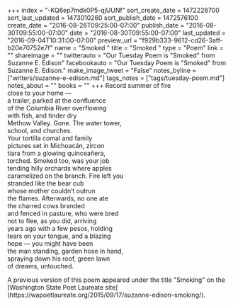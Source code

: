 +++
index = "-KQ6ep7mdk0P5-qjUUNf"
sort_create_date = 1472228700
sort_last_updated = 1473010260
sort_publish_date = 1472576100
create_date = "2016-08-26T09:25:00-07:00"
publish_date = "2016-08-30T09:55:00-07:00"
date = "2016-08-30T09:55:00-07:00"
last_updated = "2016-09-04T10:31:00-07:00"
preview_url = "f929b333-9612-cd26-3aff-b20e70752e7f"
name = "Smoked "
title = "Smoked "
type = "Poem"
link = ""
shareimage = ""
twitterauto = "Our Tuesday Poem is \"Smoked\" from Suzanne E. Edison"
facebookauto = "Our Tuesday Poem is \"Smoked\" from Suzanne E. Edison."
make_image_tweet = "False"
notes_byline = ["writers/suzanne-e-edison.md"]
tags_notes = ["tags/tuesday-poem.md"]
notes_about = ""
books = ""
+++
Record summer of fire<br>
close to your home &mdash;<br>
a trailer, parked at the confluence<br>
of the Columbia River overflowing<br>
with fish, and tinder dry<br>
Methow Valley. Gone. The water tower,<br>
school, and churches.<br>
Your tortilla comal and family<br>
pictures set in Michoacán, zircon<br>
tiara from a glowing quinceañera,<br>
torched. Smoked too, was your job<br>
tending hilly orchards where apples<br>
caramelized on the branch. Fire left you<br>
stranded like the bear cub<br>
whose mother couldn’t outrun<br>
the flames. Afterwards, no one ate <br>
the charred cows branded<br>
and fenced in pasture, who were bred<br>
not to flee, as you did, arriving<br>
years ago with a few pesos, holding<br>
tears on your tongue, and a blazing<br>
hope &mdash; you might have been<br>
the man standing, garden hose in hand,<br>
spraying down his roof, green lawn<br>
of dreams, untouched.

<p class="poem-footer">A previous version of this poem appeared under the title "Smoking" on the [Washington State Poet Laureate site](https://wapoetlaureate.org/2015/09/17/suzanne-edison-smoking/).</p>